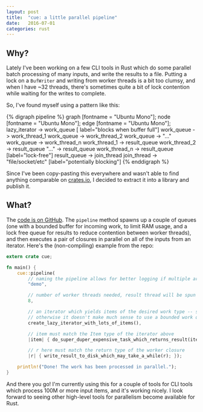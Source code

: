```yaml
---
layout: post
title:  "cue: a little parallel pipeline"
date:   2016-07-01
categories: rust
---
```


## Why?

Lately I've been working on a few CLI tools in Rust which do some parallel batch processing of many inputs, and write the results to a file. Putting a lock on a `BufWriter` and writing from worker threads is a bit too clumsy, and when I have ~32 threads, there's sometimes quite a bit of lock contention while waiting for the writes to complete.

So, I've found myself using a pattern like this:

{% digraph pipeline %}
graph [fontname = "Ubuntu Mono"];
node [fontname = "Ubuntu Mono"];
edge [fontname = "Ubuntu Mono"];
lazy_iterator -> work_queue [ label="blocks when buffer full"]
work_queue -> work_thread_1
work_queue -> work_thread_2
work_queue -> "..."
work_queue -> work_thread_n
work_thread_1 -> result_queue
work_thread_2 -> result_queue
"..." -> result_queue
work_thread_n -> result_queue [label="lock-free"]
result_queue -> join_thread
join_thread -> "file/socket/etc" [label="potentially blocking"]
{% enddigraph %}

Since I've been copy-pasting this everywhere and wasn't able to find anything comparable on [crates.io](http://crates.io), I decided to extract it into a library and publish it.

## What?

The [code is on GitHub](https://github.com/dikaiosune/cue). The `pipeline` method spawns up a couple of queues (one with a bounded buffer for incoming work, to limit RAM usage, and a lock free queue for results to reduce contention between worker threads), and then executes a pair of closures in parallel on all of the inputs from an iterator. Here's the (non-compiling) example from the repo:

```rust
extern crate cue;

fn main() {
    cue::pipeline(
        // naming the pipeline allows for better logging if multiple are running
        "demo",

        // number of worker threads needed, result thread will be spun up in addition
        8,

        // an iterator which yields items of the desired work type -- should be lazy
        // otherwise it doesn't make much sense to use a bounded work queue
        create_lazy_iterator_with_lots_of_items(),

        // item must match the Item type of the iterator above
        |item| { do_super_duper_expensive_task_which_returns_result(item) },

        // r here must match the return type of the worker closure
        |r| { write_result_to_disk_which_may_take_a_while(r); });

    println!("Done! The work has been processed in parallel.");
}
```

And there you go! I'm currently using this for a couple of tools for CLI tools which process 100M or more input items, and it's working nicely. I look forward to seeing other high-level tools for parallelism become available for Rust.
